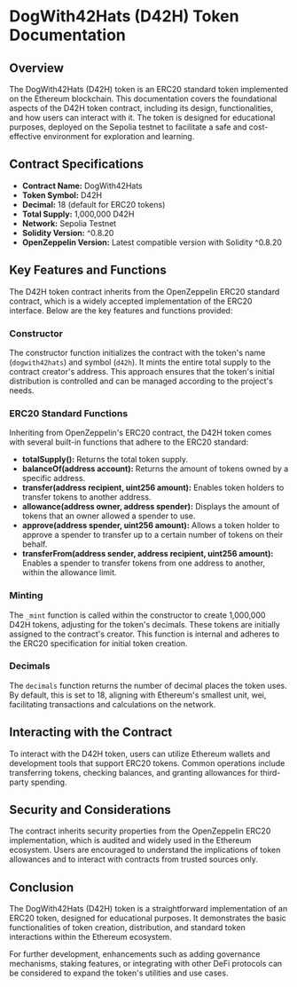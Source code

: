 # DogWith42Hats (D42H) Token Documentation

## Overview

The DogWith42Hats (D42H) token is an ERC20 standard token implemented on the Ethereum blockchain. This documentation covers the foundational aspects of the D42H token contract, including its design, functionalities, and how users can interact with it. The token is designed for educational purposes, deployed on the Sepolia testnet to facilitate a safe and cost-effective environment for exploration and learning.

## Contract Specifications

- **Contract Name:** DogWith42Hats
- **Token Symbol:** D42H
- **Decimal:** 18 (default for ERC20 tokens)
- **Total Supply:** 1,000,000 D42H
- **Network:** Sepolia Testnet
- **Solidity Version:** ^0.8.20
- **OpenZeppelin Version:** Latest compatible version with Solidity ^0.8.20

## Key Features and Functions

The D42H token contract inherits from the OpenZeppelin ERC20 standard contract, which is a widely accepted implementation of the ERC20 interface. Below are the key features and functions provided:

### Constructor

The constructor function initializes the contract with the token's name (`dogwith42hats`) and symbol (`d42h`). It mints the entire total supply to the contract creator's address. This approach ensures that the token's initial distribution is controlled and can be managed according to the project's needs.

### ERC20 Standard Functions

Inheriting from OpenZeppelin's ERC20 contract, the D42H token comes with several built-in functions that adhere to the ERC20 standard:

- **totalSupply():** Returns the total token supply.
- **balanceOf(address account):** Returns the amount of tokens owned by a specific address.
- **transfer(address recipient, uint256 amount):** Enables token holders to transfer tokens to another address.
- **allowance(address owner, address spender):** Displays the amount of tokens that an owner allowed a spender to use.
- **approve(address spender, uint256 amount):** Allows a token holder to approve a spender to transfer up to a certain number of tokens on their behalf.
- **transferFrom(address sender, address recipient, uint256 amount):** Enables a spender to transfer tokens from one address to another, within the allowance limit.

### Minting

The `_mint` function is called within the constructor to create 1,000,000 D42H tokens, adjusting for the token's decimals. These tokens are initially assigned to the contract's creator. This function is internal and adheres to the ERC20 specification for initial token creation.

### Decimals

The `decimals` function returns the number of decimal places the token uses. By default, this is set to 18, aligning with Ethereum's smallest unit, wei, facilitating transactions and calculations on the network.

## Interacting with the Contract

To interact with the D42H token, users can utilize Ethereum wallets and development tools that support ERC20 tokens. Common operations include transferring tokens, checking balances, and granting allowances for third-party spending.

## Security and Considerations

The contract inherits security properties from the OpenZeppelin ERC20 implementation, which is audited and widely used in the Ethereum ecosystem. Users are encouraged to understand the implications of token allowances and to interact with contracts from trusted sources only.

## Conclusion

The DogWith42Hats (D42H) token is a straightforward implementation of an ERC20 token, designed for educational purposes. It demonstrates the basic functionalities of token creation, distribution, and standard token interactions within the Ethereum ecosystem.

For further development, enhancements such as adding governance mechanisms, staking features, or integrating with other DeFi protocols can be considered to expand the token's utilities and use cases.
